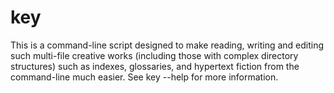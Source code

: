 # key
This is a command-line script designed to make reading, writing and editing such multi-file creative works (including those with complex directory structures) such as indexes, glossaries, and hypertext fiction from the command-line much easier. See key --help for more information.
